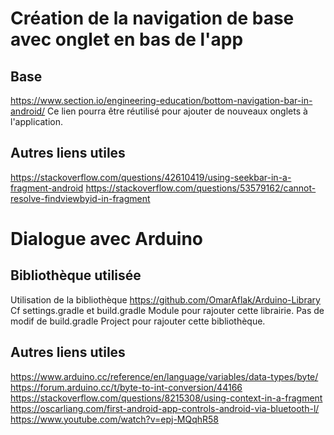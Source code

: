 # Création de la navigation de base avec onglet en bas de l'app
## Base
https://www.section.io/engineering-education/bottom-navigation-bar-in-android/
Ce lien pourra être réutilisé pour ajouter de nouveaux onglets à l'application.

## Autres liens utiles
https://stackoverflow.com/questions/42610419/using-seekbar-in-a-fragment-android
https://stackoverflow.com/questions/53579162/cannot-resolve-findviewbyid-in-fragment

# Dialogue avec Arduino
## Bibliothèque utilisée
Utilisation de la bibliothèque https://github.com/OmarAflak/Arduino-Library
Cf settings.gradle et build.gradle Module pour rajouter cette librairie. Pas de modif de build.gradle Project pour rajouter cette bibliothèque.

## Autres liens utiles
https://www.arduino.cc/reference/en/language/variables/data-types/byte/
https://forum.arduino.cc/t/byte-to-int-conversion/44166
https://stackoverflow.com/questions/8215308/using-context-in-a-fragment
https://oscarliang.com/first-android-app-controls-android-via-bluetooth-l/
https://www.youtube.com/watch?v=epj-MQqhR58

